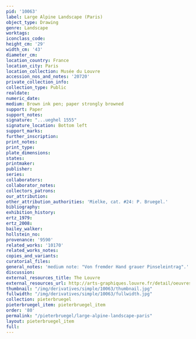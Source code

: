 ```yaml
---
pid: '10063'
label: Large Alpine Landscape (Paris)
object_type: Drawing
genre: Landscape
worktags:
iconclass_code:
height_cm: '29'
width_cm: '43'
diameter_cm:
location_country: France
location_city: Paris
location_collection: Musée du Louvre
accession_nos_and_notes: '20720'
private_collection_info:
collection_type: Public
realdate:
numeric_date:
medium: Brown ink pen; paper strongly browned
support: Paper
support_notes:
signature: "...ueghel 1555"
signature_location: Bottom left
support_marks:
further_inscription:
print_notes:
print_type:
plate_dimensions:
states:
printmaker:
publisher:
series:
collaborators:
collaborator_notes:
collectors_patrons:
our_attribution:
other_attribution_authorities: 'Mielke, cat. #24: P. Bruegel.'
bibliography:
exhibition_history:
ertz_1979:
ertz_2008:
bailey_walker:
hollstein_no:
provenance: '9590'
related_works: '10170'
related_works_notes:
copies_and_variants:
curatorial_files:
general_notes: 'medium note: "Von fremder Hand grauer Pinseleintrag".'
discussion:
external_resources_title: The Louvre
external_resources_url: http://arts-graphiques.louvre.fr/detail/oeuvres/6/110953-Grand-paysage-alpestre
thumbnail: "/img/derivatives/simple/10063/thumbnail.jpg"
fullwidth: "/img/derivatives/simple/10063/fullwidth.jpg"
collection: pieterbruegel
pieterbruegel_item: pieterbruegel_item
order: '80'
permalink: "/pieterbruegel/large-alpine-landscape-paris"
layout: pieterbruegel_item
full:
---
```

